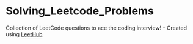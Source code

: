 # Solving_Leetcode_Problems
Collection of LeetCode questions to ace the coding interview! - Created using [LeetHub](https://github.com/QasimWani/LeetHub)
